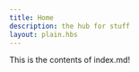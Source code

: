 ```yaml
---
title: Home
description: the hub for stuff
layout: plain.hbs
---
```



This is the contents of index.md!
